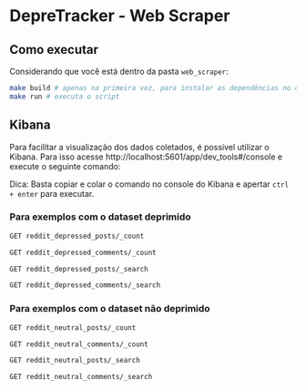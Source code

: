 # DepreTracker - Web Scraper

## Como executar
Considerando que você está dentro da pasta `web_scraper`:

```bash
make build # apenas na primeira vez, para instalar as dependências no docker
make run # executa o script
```

## Kibana
Para facilitar a visualização dos dados coletados, é possível utilizar o Kibana.
Para isso acesse http://localhost:5601/app/dev_tools#/console e execute o seguinte comando:

Dica: Basta copiar e colar o comando no console do Kibana e apertar `ctrl + enter` para executar.


### Para exemplos com o dataset deprimido
```bash
GET reddit_depressed_posts/_count

GET reddit_depressed_comments/_count

GET reddit_depressed_posts/_search

GET reddit_depressed_comments/_search
```

### Para exemplos com o dataset não deprimido
```bash
GET reddit_neutral_posts/_count

GET reddit_neutral_comments/_count

GET reddit_neutral_posts/_search

GET reddit_neutral_comments/_search
```